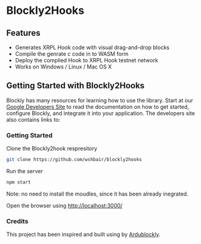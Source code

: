 # Blockly2Hooks  

## Features
* Generates XRPL Hook code with visual drag-and-drop blocks
* Compile the genrate c code in to WASM form
* Deploy the complied Hook to XRPL Hook testnet network
* Works on Windows / Linux / Mac OS X


## Getting Started with Blockly2Hooks

Blockly has many resources for learning how to use the library. Start at our [Google Developers Site](https://developers.google.com/blockly) to read the documentation on how to get started, configure Blockly, and integrate it into your application. The developers site also contains links to:

### Getting Started 

Clone the Blockly2hook respresitory 

```bash
git clone https://github.com/wshbair/blockly2hooks
```

Run the server
```bash
npm start
```
Note: no need to install the moudles, since it has been already inegrated. 

Open the browser using [http://localhost:3000/](http://localhost:3000/)



### Credits
This project has been inspired and built using  by [Ardublockly][1].


[1]: https://github.com/carlosperate/ardublockly
 